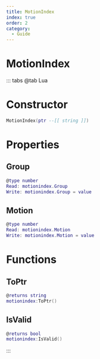 ```yaml
---
title: MotionIndex
index: true
order: 2
category:
  - Guide
---
```


# MotionIndex

::: tabs
@tab Lua
# Constructor
```lua
MotionIndex(ptr --[[ string ]])
```
# Properties
## Group 
```lua
@type number
Read: motionindex.Group
Write: motionindex.Group = value
```
## Motion 
```lua
@type number
Read: motionindex.Motion
Write: motionindex.Motion = value
```
# Functions
## ToPtr
```lua
@returns string
motionindex:ToPtr()
```
## IsValid
```lua
@returns bool
motionindex:IsValid()
```

:::